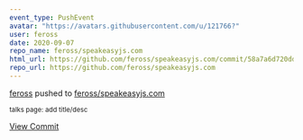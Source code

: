 ```yaml
---
event_type: PushEvent
avatar: "https://avatars.githubusercontent.com/u/121766?"
user: feross
date: 2020-09-07
repo_name: feross/speakeasyjs.com
html_url: https://github.com/feross/speakeasyjs.com/commit/58a7a6d720ddaf480f0194505638b5fb3ecd8bad
repo_url: https://github.com/feross/speakeasyjs.com
---
```


<a href='https://github.com/feross' target='_blank'>feross</a> pushed to <a href='https://github.com/feross/speakeasyjs.com' target='_blank'>feross/speakeasyjs.com</a>

<small>talks page: add title/desc</small>

<a href='https://github.com/feross/speakeasyjs.com/commit/58a7a6d720ddaf480f0194505638b5fb3ecd8bad' target='_blank'>View Commit</a>